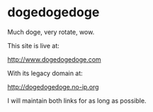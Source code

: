 dogedogedoge
============

Much doge, very rotate, wow.

This site is live at:

http://www.dogedogedoge.com

With its legacy domain at:

http://dogedogedoge.no-ip.org

I will maintain both links for as long as possible.
